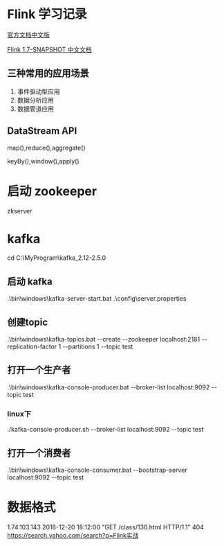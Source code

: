 # Flink 学习记录

[官方文档中文版](https://flink.apache.org/zh/)

[Flink 1.7-SNAPSHOT 中文文档](https://flink.apachecn.org/docs/1.7-SNAPSHOT/#/)
## 三种常用的应用场景
1. 事件驱动型应用
2. 数据分析应用
3. 数据管道应用
## DataStream API
map(),reduce(),aggregate()

keyBy(),window(),apply()


# 启动 zookeeper
zkserver

# kafka

cd C:\MyProgram\kafka_2.12-2.5.0

## 启动 kafka
.\bin\windows\kafka-server-start.bat .\config\server.properties

## 创建topic
.\bin\windows\kafka-topics.bat --create --zookeeper localhost:2181 --replication-factor 1 --partitions 1 --topic test

## 打开一个生产者
.\bin\windows\kafka-console-producer.bat --broker-list localhost:9092 --topic test
### linux下
./kafka-console-producer.sh --broker-list localhost:9092 --topic test
## 打开一个消费者
.\bin\windows\kafka-console-consumer.bat --bootstrap-server localhost:9092 --topic test

# 数据格式
1.74.103.143    2018-12-20 18:12:00    "GET /class/130.html HTTP/1.1"    404    https://search.yahoo.com/search?p=Flink实战

